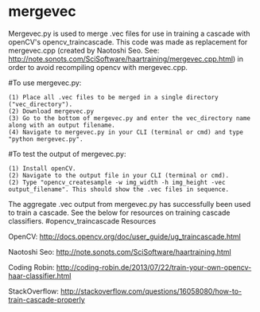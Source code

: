 mergevec
========

Mergevec.py is used to merge .vec files for use in training a cascade with openCV's opencv_traincascade. This code was made as replacement for mergevec.cpp (created by Naotoshi Seo. See: http://note.sonots.com/SciSoftware/haartraining/mergevec.cpp.html) in order to avoid recompiling opencv with mergevec.cpp. 

#To use mergevec.py:

	(1) Place all .vec files to be merged in a single directory ("vec_directory").
	(2) Download mergevec.py
	(3) Go to the bottom of mergevec.py and enter the vec_directory name along with an output filename.
	(4) Navigate to mergevec.py in your CLI (terminal or cmd) and type "python mergevec.py".

#To test the output of mergevec.py:

	(1) Install openCV.
	(2) Navigate to the output file in your CLI (terminal or cmd).
	(2) Type "opencv_createsample -w img_width -h img_height -vec output_filename". This should show the .vec files in sequence.

The aggregate .vec output from mergevec.py has successfully been used to train a cascade. See the below for resources on training cascade classifiers.
#opencv_traincascade Resources

OpenCV:
http://docs.opencv.org/doc/user_guide/ug_traincascade.html

Naotoshi Seo:
http://note.sonots.com/SciSoftware/haartraining.html

Coding Robin:
http://coding-robin.de/2013/07/22/train-your-own-opencv-haar-classifier.html

StackOverflow:
http://stackoverflow.com/questions/16058080/how-to-train-cascade-properly
